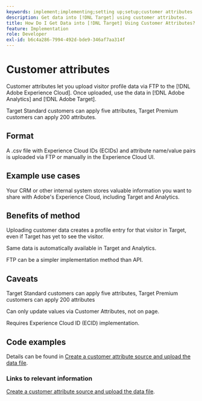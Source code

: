```yaml
---
keywords: implement;implementing;setting up;setup;customer attributes
description: Get data into [!DNL Target] using customer attributes.
title: How Do I Get Data into [!DNL Target] Using Customer Attributes?
feature: Implementation
role: Developer
exl-id: b6c4a286-7994-492d-bde9-346af7aa314f
---
```

# Customer attributes

Customer attributes let you upload visitor profile data via FTP to the [!DNL Adobe Experience Cloud]. Once uploaded, use the data in [!DNL Adobe Analytics] and [!DNL Adobe Target].

Target Standard customers can apply five attributes, Target Premium customers can apply 200 attributes.

## Format

A .csv file with Experience Cloud IDs (ECIDs) and attribute name/value pairs is uploaded via FTP or manually in the Experience Cloud UI.

## Example use cases

Your CRM or other internal system stores valuable information you want to share with Adobe's Experience Cloud, including Target and Analytics.

## Benefits of method

Uploading customer data creates a profile entry for that visitor in Target, even if Target has yet to see the visitor.

Same data is automatically available in Target and Analytics.

FTP can be a simpler implementation method than API.

## Caveats

Target Standard customers can apply five attributes, Target Premium customers can apply 200 attributes

Can only update values via Customer Attributes, not on page.

Requires Experience Cloud ID (ECID) implementation.

## Code examples

Details can be found in [Create a customer attribute source and upload the data file](https://experienceleague.adobe.com/docs/core-services/interface/customer-attributes/t-crs-usecase.html).

### Links to relevant information

[Create a customer attribute source and upload the data file](https://experienceleague.adobe.com/docs/core-services/interface/customer-attributes/t-crs-usecase.html).
